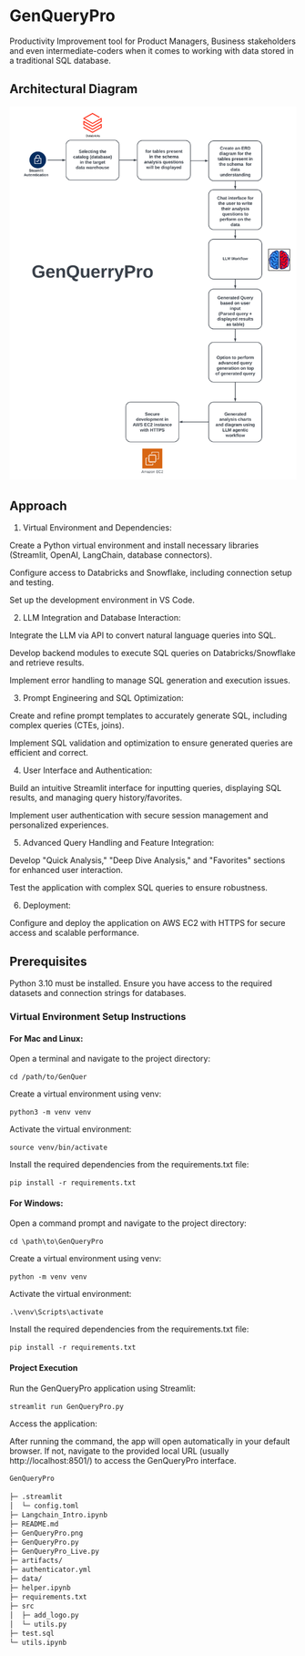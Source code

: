 # GenQueryPro

Productivity Improvement tool for Product Managers, Business stakeholders and even intermediate-coders when it comes to working with data stored in a traditional SQL database.

## Architectural Diagram

![Alt Text](GenQueryPro.png)

## Approach

1. Virtual Environment and Dependencies:

Create a Python virtual environment and install necessary libraries (Streamlit, OpenAI, LangChain, database connectors).

Configure access to Databricks and Snowflake, including connection setup and testing.

Set up the development environment in VS Code.

2. LLM Integration and Database Interaction:

Integrate the LLM via API to convert natural language queries into SQL.

Develop backend modules to execute SQL queries on Databricks/Snowflake and retrieve results.

Implement error handling to manage SQL generation and execution issues.

3. Prompt Engineering and SQL Optimization:

Create and refine prompt templates to accurately generate SQL, including complex queries (CTEs, joins).

Implement SQL validation and optimization to ensure generated queries are efficient and correct.

4. User Interface and Authentication:

Build an intuitive Streamlit interface for inputting queries, displaying SQL results, and managing query history/favorites.

Implement user authentication with secure session management and personalized experiences.

5. Advanced Query Handling and Feature Integration:

Develop "Quick Analysis," "Deep Dive Analysis," and "Favorites" sections for enhanced user interaction.

Test the application with complex SQL queries to ensure robustness.

6. Deployment:

Configure and deploy the application on AWS EC2 with HTTPS for secure access and scalable performance.


## Prerequisites
Python 3.10 must be installed.
Ensure you have access to the required datasets and connection strings for databases.

### Virtual Environment Setup Instructions

#### For Mac and Linux:
Open a terminal and navigate to the project directory:

`cd /path/to/GenQuer`

Create a virtual environment using venv:


`python3 -m venv venv`


Activate the virtual environment:


`source venv/bin/activate`

Install the required dependencies from the requirements.txt file:


`pip install -r requirements.txt`

#### For Windows:
Open a command prompt and navigate to the project directory:

`cd \path\to\GenQueryPro`

Create a virtual environment using venv:

`python -m venv venv`


Activate the virtual environment:

`.\venv\Scripts\activate`

Install the required dependencies from the requirements.txt file:


`pip install -r requirements.txt`

#### Project Execution
Run the GenQueryPro application using Streamlit:


`streamlit run GenQueryPro.py`

Access the application:

After running the command, the app will open automatically in your default browser.
If not, navigate to the provided local URL (usually http://localhost:8501/) to access the GenQueryPro interface.


```
GenQueryPro

├─ .streamlit
│  └─ config.toml
├─ Langchain_Intro.ipynb
├─ README.md
├─ GenQueryPro.png
├─ GenQueryPro.py
├─ GenQueryPro_Live.py
├─ artifacts/
├─ authenticator.yml
├─ data/
├─ helper.ipynb
├─ requirements.txt
├─ src
│  ├─ add_logo.py
│  └─ utils.py
├─ test.sql
└─ utils.ipynb

```